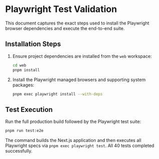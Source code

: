 # Playwright Test Validation

This document captures the exact steps used to install the Playwright browser dependencies and execute the end-to-end suite.

## Installation Steps

1. Ensure project dependencies are installed from the `web` workspace:
   ```bash
   cd web
   pnpm install
   ```
2. Install the Playwright managed browsers and supporting system packages:
   ```bash
   pnpm exec playwright install --with-deps
   ```

## Test Execution

Run the full production build followed by the Playwright test suite:
```bash
pnpm run test:e2e
```

The command builds the Next.js application and then executes all Playwright specs via `pnpm exec playwright test`. All 40 tests completed successfully.
